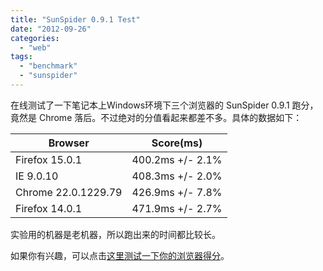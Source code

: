 ```yaml
---
title: "SunSpider 0.9.1 Test"
date: "2012-09-26"
categories: 
  - "web"
tags: 
  - "benchmark"
  - "sunspider"
---
```


在线测试了一下笔记本上Windows环境下三个浏览器的 SunSpider 0.9.1 跑分，竟然是 Chrome 落后。不过绝对的分值看起来都差不多。具体的数据如下：

| Browser | Score(ms) |
| --- | --- |
| Firefox 15.0.1 | 400.2ms +/- 2.1% |
| IE 9.0.10 | 408.3ms +/- 2.0% |
| Chrome 22.0.1229.79 | 426.9ms +/- 7.8% |
| Firefox 14.0.1 | 471.9ms +/- 2.7% |

实验用的机器是老机器，所以跑出来的时间都比较长。

如果你有兴趣，可以点击[这里测试一下你的浏览器得分](http://www.webkit.org/perf/sunspider-0.9.1/sunspider-0.9.1/driver.html)。
